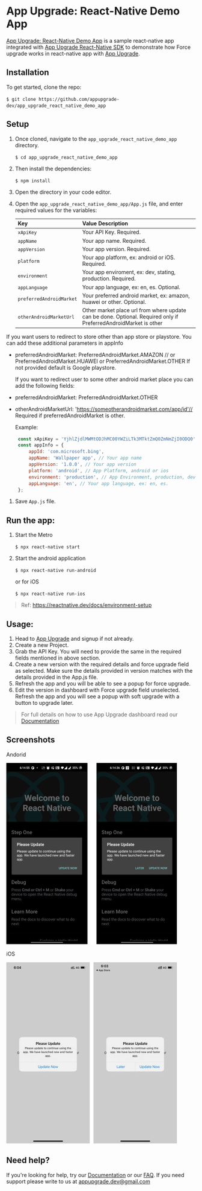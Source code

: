 # App Upgrade: React-Native Demo App

[App Upgrade: React-Native Demo App](https://github.com/appupgrade-dev/app_upgrade_react_native_demo_app) is a sample react-native app integrated with [App Upgrade React-Native SDK](https://www.npmjs.com/package/app-upgrade-react-native-sdk) to demonstrate how Force upgrade works in react-native app with [App Upgrade](https://appupgrade.dev). 


## Installation

To get started, clone the repo:

`$ git clone https://github.com/appupgrade-dev/app_upgrade_react_native_demo_app`

## Setup

1. Once cloned, navigate to the `app_upgrade_react_native_demo_app` directory.

   `$ cd app_upgrade_react_native_demo_app`

1. Then install the dependencies:

   `$ npm install`

1. Open the directory in your code editor.

1. Open the `app_upgrade_react_native_demo_app/App.js` file, and enter required values for the variables:

   | Key                   | Value Description |
   | -----------------------|-------------|
   | `xApiKey`     | Your API Key. Required. |
   | `appName`  | Your app name. Required. |
   | `appVersion`  | Your app version. Required. |
   | `platform`  | Your app platform, ex: android or iOS. Required. |
   | `environment`  | Your app enviroment, ex: dev, stating, production. Required. |
   | `appLanguage`  | Your app language, ex: en, es. Optional. |
   | `preferredAndroidMarket`  | Your preferred android market, ex: amazon, huawei or other. Optional. |
   | `otherAndroidMarketUrl`  | Other market place url from where update can be done. Optional. Required only if PreferredAndroidMarket is other |

If you want users to redirect to store other than app store or playstore. You can add these additional parameters in appInfo

- preferredAndroidMarket: PreferredAndroidMarket.AMAZON // or PreferredAndroidMarket.HUAWEI or PreferredAndroidMarket.OTHER If not provided default is Google playstore.

  If you want to redirect user to some other android market place you can add the following fields:

- preferredAndroidMarket: PreferredAndroidMarket.OTHER
- otherAndroidMarketUrl: 'https://someotherandroidmarket.com/app/id'// Required if preferredAndroidMarket is other.   

   Example:

   ```js
    const xApiKey = 'YjhlZjdlMWMtODJhMC00YWZiLTk3MTktZmQ0ZmNmZjI0ODQ0';
    const appInfo = {
        appId: 'com.microsoft.bing',
        appName: 'Wallpaper app', // Your app name
        appVersion: '1.0.0', // Your app version
        platform: 'android', // App Platform, android or ios
        environment: 'production', // App Environment, production, development
        appLanguage: 'en', // Your app language, ex: en, es.
    };
   ```

1. Save `App.js` file.

## Run the app:
1. Start the Metro

   `$ npx react-native start`

2. Start the android application

   `$ npx react-native run-android`

   or for iOS

   `$ npx react-native run-ios`

> Ref: https://reactnative.dev/docs/environment-setup

## Usage:   

1. Head to [App Upgrade](https://appupgrade.dev) and signup if not already.
2. Create a new Project.
3. Grab the API Key. You will need to provide the same in the required fields mentioned in above section.
4. Create a new version with the required details and force upgrade field as selected. Make sure the details provided in version matches with the details provided in the App.js file.
5. Refresh the app and you will be able to see a popup for force upgrade.
6. Edit the version in dashboard with Force upgrade field unselected. Refresh the app and you will see a popup with soft upgrade with a button to upgrade later.
 > For full details on how to use App Upgrade dashboard read our [Documentation](https://appupgrade.dev/docs)

## Screenshots
 Andorid

 ![forceupgrade_android](https://raw.githubusercontent.com/appupgrade-dev/app-upgrade-assets/main/images/forceupgrade_android.png)

 iOS
 
 ![forceupgrade_ios](https://raw.githubusercontent.com/appupgrade-dev/app-upgrade-assets/main/images/forceupgrade_ios.jpg)

## Need help?

If you're looking for help, try our [Documentation](https://appupgrade.dev/docs/) or our [FAQ](https://appupgrade.dev/docs/app-upgrade-faq).
If you need support please write to us at appupgrade.dev@gmail.com